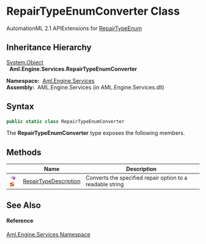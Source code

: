 RepairTypeEnumConverter Class
=============================
AutomationML 2.1 APIExtensions for [RepairTypeEnum][1]


Inheritance Hierarchy
---------------------
[System.Object][2]  
  **Aml.Engine.Services.RepairTypeEnumConverter**  

  **Namespace:**  [Aml.Engine.Services][3]  
  **Assembly:**  AML.Engine.Services (in AML.Engine.Services.dll)

Syntax
------

```csharp
public static class RepairTypeEnumConverter
```

The **RepairTypeEnumConverter** type exposes the following members.


Methods
-------

                                 | Name                       | Description                                               
-------------------------------- | -------------------------- | --------------------------------------------------------- 
![Public method]![Static member] | [RepairTypeDescription][4] | Converts the specified repair option to a readable string 


See Also
--------

#### Reference
[Aml.Engine.Services Namespace][3]  

[1]: ../RepairTypeEnum/README.md
[2]: https://docs.microsoft.com/dotnet/api/system.object
[3]: ../README.md
[4]: RepairTypeDescription.md
[5]: https://www.automationml.org
[6]: ../../icons/logoShade.png
[Public method]: ../../icons/pubmethod.gif "Public method"
[Static member]: ../../icons/static.gif "Static member"